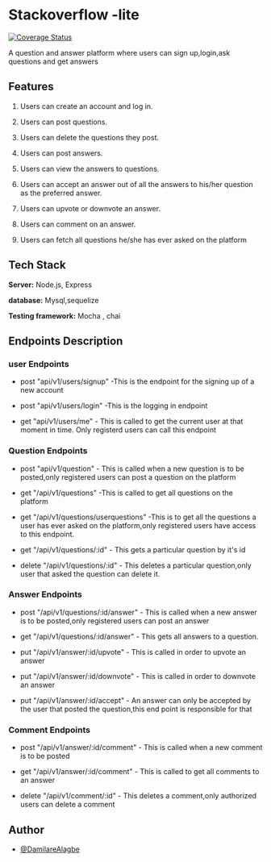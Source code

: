 
# Stackoverflow -lite

[![Coverage Status](https://coveralls.io/repos/github/DamilareAlagbe/stackoverflow_lite/badge.svg?branch=main)](https://coveralls.io/github/DamilareAlagbe/stackoverflow_lite?branch=main)


A question and answer platform where users can sign up,login,ask questions and get answers  


## Features

1. Users can create an account and log in.
2. Users can post questions.
3. Users can delete the questions they post.
4. Users can post answers.
5. Users can view the answers to questions.
6. Users can accept an answer out of all the answers to his/her question as the preferred
answer.

7. Users can upvote or downvote an answer.
8. Users can comment on an answer.
9. Users can fetch all questions he/she has ever asked on the platform


## Tech Stack

**Server:** Node.js, Express

**database:** Mysql,sequelize

**Testing framework:** Mocha , chai
## Endpoints Description

### user Endpoints
* post "api/v1/users/signup" -This is the endpoint for the signing up of a new account 

* post "api/v1/users/login" -This is the logging in endpoint 

* get "api/v1/users/me" - This is called to get the current user at that moment in time. Only registerd users can call this endpoint 


### Question Endpoints 
* post "api/v1/question" - This is called when a new question is to be posted,only registered users can post a question on the platform

* get "/api/v1/questions"  -This is called to get all questions on the platform 

* get "/api/v1/questions/userquestions" -This is to get all the questions a user has ever asked on the platform,only registered users have access to this endpoint.
 
* get "/api/v1/questions/:id" - This gets a particular question by it's id 

* delete "/api/v1/questions/:id" - This deletes a particular question,only user that asked the question can delete it.


### Answer Endpoints 
* post "/api/v1/questions/:id/answer" - This is called when a new answer is to be posted,only registered users can post an answer 

* get "/api/v1/questions/:id/answer" - This gets all answers to a question.

* put "/api/v1/answer/:id/upvote" - This is called in order to upvote an answer 

* put "/api/v1/answer/:id/downvote" - This is called in order to downvote an answer 

* put "/api/v1/answer/:id/accept"  - An answer can only be accepted by the user that posted the question,this end point is responsible for that 


### Comment Endpoints 

* post "/api/v1/answer/:id/comment" - This is called when a new comment is to be posted 

* get "/api/v1/answer/:id/comment" - This is called to get all comments to an answer

* delete "/api/v1/comment/:id" - This deletes a comment,only authorized users can delete a comment 







## Author

- [@DamilareAlagbe](https://github.com/DamilareAlagbe)

